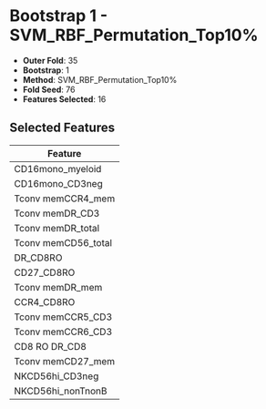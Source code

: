 # Bootstrap 1 - SVM_RBF_Permutation_Top10%

- **Outer Fold**: 35
- **Bootstrap**: 1
- **Method**: SVM_RBF_Permutation_Top10%
- **Fold Seed**: 76
- **Features Selected**: 16

## Selected Features

| Feature |
|---------|
| CD16mono_myeloid |
| CD16mono_CD3neg |
| Tconv memCCR4_mem |
| Tconv memDR_CD3 |
| Tconv memDR_total |
| Tconv memCD56_total |
| DR_CD8RO |
| CD27_CD8RO |
| Tconv memDR_mem |
| CCR4_CD8RO |
| Tconv memCCR5_CD3 |
| Tconv memCCR6_CD3 |
| CD8 RO DR_CD8 |
| Tconv memCD27_mem |
| NKCD56hi_CD3neg |
| NKCD56hi_nonTnonB |
